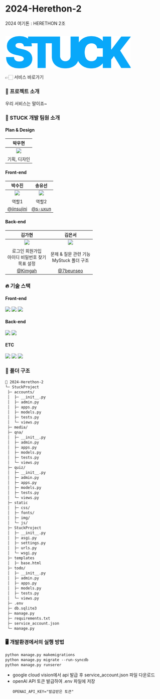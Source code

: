# 2024-Herethon-2
2024 여기톤 : HERETHON 2조 <br><br>

<img width="400px" src="./StuckProject/Static/img/LOGO.png">

👉🏻 서비스 바로가기

### 📙 프로젝트 소개
우리 서비스는 말이죠~


### 🦁 STUCK 개발 팀원 소개
#### Plan & Design
| <center> 박우현  </center>                                                                                                                    |
|--------------------------------------------------------------------------------------------------------------------------------------------|
| <center> <img width="150px" src="https://ipainting.co.kr/wp-content/uploads/2019/02/%EB%8F%99%EB%AC%BC%EB%8F%84%EC%95%88_46.jpg"></center> | 
| <center> 기획, 디자인 </center>                                                                                                                 |
####  ️Front-end
| <center> 박수진 </center>                                                                         | <center> 송유선 </center>                                                                         | 
|---------------------------------------------------------------------------------------------------|---------------------------------------------------------------------------------------------------|
| <center> <img width="150px" src="https://avatars.githubusercontent.com/u/134383155?v=4"></center> | <center> <img width="150px" src="https://avatars.githubusercontent.com/u/164325907?v=4"></center> | 
| <center> 역할1 </center>                                                                          | <center> 역할2 </center>                                                                           | 
| <center>  [@jinsujini](https://github.com/jinsujini) </center>                                    | <center> [@s-uxun](https://github.com/s-uxun) </center>                                           | 

#### Back-end
| <center> 김가현 </center>                                                                         | <center> 김은서 </center>                                                                            | 
|---------------------------------------------------------------------------------------------------|------------------------------------------------------------------------------------------------------|
| <center> <img width="150px" src="https://avatars.githubusercontent.com/u/115142931?v=4"></center> | <center> <img width="150px" src="https://avatars.githubusercontent.com/u/128278212?v=4" /> </center> | 
| <center> 로그인 회원가입<br>아이디 비밀번호 찾기<br>목표 설정</center>                               | <center> 문제 & 질문 관련 기능<br>MyStuck 폴더 구조</center>                                           | 
| <center>  [@Kimgah](https://github.com/Kimgah) </center>                                          | <center> [@7beunseo](https://github.com/7beunseo) </center>                                           | 


### 🔥 기술 스택

####  ️Front-end
<img src="https://img.shields.io/badge/html5-E34F26?style=for-the-badge&logo=html5&logoColor=white"> <img src="https://img.shields.io/badge/css-1572B6?style=for-the-badge&logo=css3&logoColor=white">  <img src="https://img.shields.io/badge/javascript-F7DF1E?style=for-the-badge&logo=javascript&logoColor=black">

#### Back-end
<img src="https://img.shields.io/badge/Python-3776AB?style=for-the-badge&logo=python&logoColor=white"> <img src="https://img.shields.io/badge/django-092E20?style=for-the-badge&logo=django&logoColor=white">

#### ETC
<img src="https://img.shields.io/badge/OpenAI-412991?style=for-the-badge&logo=OpenAI&logoColor=white"> <img src="https://img.shields.io/badge/Google Cloud Vision-4285F4?style=for-the-badge&logo=Google Cloud&logoColor=white"> <img src="https://img.shields.io/badge/amazonec2-FF9900?style=for-the-badge&logo=amazonec2&logoColor=white">

### 📁 폴더 구조
```plain text
📂 2024-Herethon-2
└─ StuckProject
 ├─ accounts/
 │  ├─ __init__.py
 │  ├─ admin.py
 │  ├─ apps.py
 │  ├─ models.py
 │  ├─ tests.py
 │  └─ views.py
 ├─ media/
 ├─ qna/
 │  ├─ __init__.py
 │  ├─ admin.py
 │  ├─ apps.py
 │  ├─ models.py
 │  ├─ tests.py
 │  └─ views.py
 ├─ quiz/
 │  ├─ __init__.py
 │  ├─ admin.py
 │  ├─ apps.py
 │  ├─ models.py
 │  ├─ tests.py
 │  └─ views.py
 ├─ static
 │  ├─ css/
 │  ├─ fonts/
 │  ├─ img/
 │  └─ js/
 ├─ StuckProject
 │  ├─ __init__.py
 │  ├─ asgi.py
 │  ├─ settings.py
 │  ├─ urls.py
 │  └─ wsgi.py
 ├─ templates
 │  ├─ base.html
 ├─ todo/
 │  ├─ __init__.py
 │  ├─ admin.py
 │  ├─ apps.py
 │  ├─ models.py
 │  ├─ tests.py
 │  └─ views.py
 ├─ .env
 ├─ db.sqlite3
 ├─ manage.py
 ├─ requirements.txt
 ├─ service_account.json
 └─ manage.py
```

### 🖥️ 개발환경에서의 실행 방법
```shell
python manage.py makemigrations
python manage.py migrate --run-syncdb
python manage.py runserer
```
* google cloud vision에서 api 발급 후 service_account.json 파일 다운로드
* openAI API 토큰 발급하여 .env 파일에 저장
    ```.env
    OPENAI_API_KEY="발급받은 토큰"
    ```
